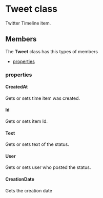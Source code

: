 
# Tweet class

Twitter Timeline item.

## Members

The **Tweet** class has this types of members

* [properties](#properties)

### properties

#### CreatedAt

Gets or sets time item was created.

#### Id

Gets or sets item Id.

#### Text

Gets or sets text of the status.

#### User

Gets or sets user who posted the status.

#### CreationDate

Gets the creation date
